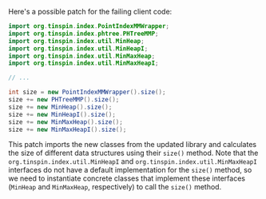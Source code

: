 Here's a possible patch for the failing client code:
```java
import org.tinspin.index.PointIndexMMWrapper;
import org.tinspin.index.phtree.PHTreeMMP;
import org.tinspin.index.util.MinHeap;
import org.tinspin.index.util.MinHeapI;
import org.tinspin.index.util.MinMaxHeap;
import org.tinspin.index.util.MinMaxHeapI;

// ...

int size = new PointIndexMMWrapper().size();
size += new PHTreeMMP().size();
size += new MinHeap().size();
size += new MinHeapI().size();
size += new MinMaxHeap().size();
size += new MinMaxHeapI().size();
```
This patch imports the new classes from the updated library and calculates the size of different data structures using their `size()` method. Note that the `org.tinspin.index.util.MinHeapI` and `org.tinspin.index.util.MinMaxHeapI` interfaces do not have a default implementation for the `size()` method, so we need to instantiate concrete classes that implement these interfaces (`MinHeap` and `MinMaxHeap`, respectively) to call the `size()` method.